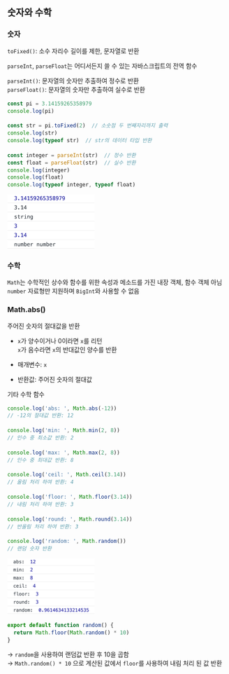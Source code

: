 ## 숫자와 수학

### 숫자

`toFixed()`: 소수 자리수 길이를 제한, 문자열로 반환

`parseInt`, `parseFloat`는 어디서든지 쓸 수 있는 자바스크립트의 전역 함수

`parseInt()`: 문자열의 숫자만 추출하여 정수로 반환  
`parseFloat()`: 문자열의 숫자만 추출하여 실수로 반환

```jsx
const pi = 3.14159265358979
console.log(pi)

const str = pi.toFixed(2)  // 소숫점 두 번째자리까지 출력
console.log(str)
console.log(typeof str)  // str의 데이터 타입 반환

const integer = parseInt(str)  // 정수 반환
const float = parseFloat(str)  // 실수 반환
console.log(integer)
console.log(float)
console.log(typeof integer, typeof float)
```

<img src="../images/5-2-1.png" width="200px" />

<br/>

### 수학

`Math`는 수학적인 상수와 함수를 위한 속성과 메소드를 가진 내장 객체, 함수 객체 아님  
`number` 자료형만 지원하며 `BigInt`와 사용할 수 없음

### Math.abs()

주어진 숫자의 절대값을 반환  
- `x`가 양수이거나 0이라면 `x`를 리턴  
  `x`가 음수라면 `x`의 반대값인 양수를 반환

- 매개변수: `x`
- 반환값: 주어진 숫자의 절대값

기타 수학 함수

```jsx
console.log('abs: ', Math.abs(-12))
// -12의 절대값 반환: 12

console.log('min: ', Math.min(2, 8))
// 인수 중 최소값 반환: 2

console.log('max: ', Math.max(2, 8))
// 인수 중 최대값 반환: 8

console.log('ceil: ', Math.ceil(3.14))
// 올림 처리 하여 반환: 4

console.log('floor: ', Math.floor(3.14))
// 내림 처리 하여 반환: 3

console.log('round: ', Math.round(3.14))
// 반올림 처리 하여 반환: 3

console.log('random: ', Math.random())
// 랜덤 숫자 반환
```

<img src="../images/5-2-2.png" width="200px" />

```jsx
export default function random() {
  return Math.floor(Math.random() * 10)
}
```

→ `random`을 사용하여 랜덤값 반환 후 10을 곱함  
→ `Math.random() * 10` 으로 계산된 값에서 `floor`를 사용하여 내림 처리 된 값 반환